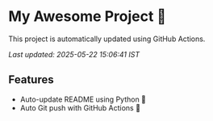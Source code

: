 # My Awesome Project 🚀

This project is automatically updated using GitHub Actions.

_Last updated: 2025-05-22 15:06:41 IST_

## Features
- Auto-update README using Python 🐍
- Auto Git push with GitHub Actions 🤖
